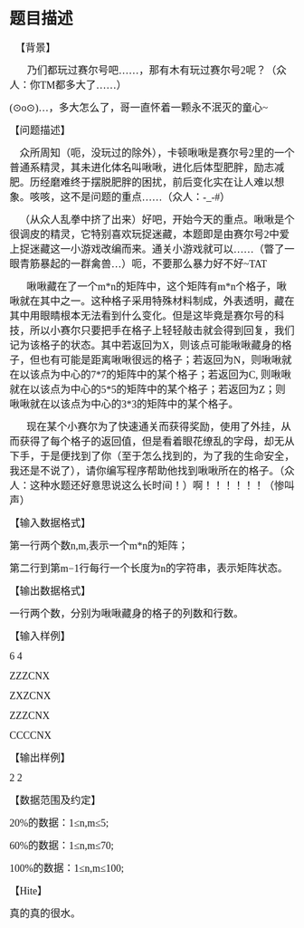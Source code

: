 # 题目描述


<p class="default" style="margin-left:7.5pt;">
<span style="font-size:13.5pt;">【背景】</span><span style="font-family:&#39;Times New Roman&#39;, serif;"></span> 
</p>
<p class="default" style="text-indent:23pt;">
<span style="font-size:13.5pt;">乃们都玩过赛尔号吧</span><span style="font-size:13.5pt;font-family:&#39;Times New Roman&#39;, serif;">……</span><span style="font-size:13.5pt;">，那有木有玩过赛尔号</span><span style="font-size:13.5pt;font-family:&#39;Times New Roman&#39;, serif;">2</span><span style="font-size:13.5pt;">呢？（众人：你</span><span style="font-size:13.5pt;font-family:&#39;Times New Roman&#39;, serif;">TM</span><span style="font-size:13.5pt;">都多大了</span><span style="font-size:13.5pt;font-family:&#39;Times New Roman&#39;, serif;">……</span><span style="font-size:13.5pt;">）</span><span style="font-family:&#39;Times New Roman&#39;, serif;"></span> 
</p>
<p class="default">
<span style="font-size:13.5pt;font-family:&#39;Times New Roman&#39;, serif;">(</span><span style="font-size:13.5pt;">⊙</span><span style="font-size:13.5pt;font-family:&#39;Times New Roman&#39;, serif;">o</span><span style="font-size:13.5pt;">⊙</span><span style="font-size:13.5pt;font-family:&#39;Times New Roman&#39;, serif;">)…</span><span style="font-size:13.5pt;">，多大怎么了，哥一直怀着一颗永不泯灭的童心</span><span style="font-size:13.5pt;font-family:&#39;Times New Roman&#39;, serif;">~</span><span style="font-family:&#39;Times New Roman&#39;, serif;"></span> 
</p>
<p class="default">
<span style="font-size:13.5pt;">【问题描述】</span><span style="font-family:&#39;Times New Roman&#39;, serif;"></span> 
</p>
<p class="default">
<span style="font-size:13.5pt;font-family:&#39;Times New Roman&#39;, serif;">    </span><span style="font-size:13.5pt;">众所周知（呃，没玩过的除外），卡顿啾啾是赛尔号</span><span style="font-size:13.5pt;font-family:&#39;Times New Roman&#39;, serif;">2</span><span style="font-size:13.5pt;">里的一个普通系精灵，其未进化体名叫啾啾，进化后体型肥胖，励志减肥。历经磨难终于摆脱肥胖的困扰，前后变化实在让人难以想象。咳咳，这不是问题的重点</span><span style="font-size:13.5pt;font-family:&#39;Times New Roman&#39;, serif;">……</span><span style="font-size:13.5pt;">（众人：</span><span style="font-size:13.5pt;font-family:&#39;Times New Roman&#39;, serif;">-_-#</span><span style="font-size:13.5pt;">）</span><span style="font-family:&#39;Times New Roman&#39;, serif;"></span> 
</p>
<p class="default">
<span style="font-size:13.5pt;font-family:&#39;Times New Roman&#39;, serif;">   <span class="apple-converted-space"> </span></span><span style="font-size:13.5pt;">（从众人乱拳中挤了出来）好吧，开始今天的重点。啾啾是个很调皮的精灵，它特别喜欢玩捉迷藏，本题即是由赛尔号</span><span style="font-size:13.5pt;font-family:&#39;Times New Roman&#39;, serif;">2</span><span style="font-size:13.5pt;">中爱上捉迷藏这一小游戏改编而来。通关小游戏就可以</span><span style="font-size:13.5pt;font-family:&#39;Times New Roman&#39;, serif;">……</span><span style="font-size:13.5pt;">（瞥了一眼青筋暴起的一群禽兽</span><span style="font-size:13.5pt;font-family:&#39;Times New Roman&#39;, serif;">…</span><span style="font-size:13.5pt;">）呃，不要那么暴力好不好</span><span style="font-size:13.5pt;font-family:&#39;Times New Roman&#39;, serif;">~TAT</span><span style="font-family:&#39;Times New Roman&#39;, serif;"></span> 
</p>
<p class="default" style="text-indent:22.5pt;">
<span style="font-size:13.5pt;">啾啾藏在了一个</span><span style="font-size:13.5pt;font-family:&#39;Times New Roman&#39;, serif;">m*n</span><span style="font-size:13.5pt;">的矩阵中，这个矩阵有</span><span style="font-size:13.5pt;font-family:&#39;Times New Roman&#39;, serif;">m*n</span><span style="font-size:13.5pt;">个格子，啾啾就在其中之一。这种格子采用特殊材料制成，外表透明，藏在其中用眼睛根本无法看到什么变化。但是这毕竟是赛尔号的科技，所以小赛尔只要把手在格子上轻轻敲击就会得到回复，我们记为该格子的状态。其中若返回为</span><span style="font-size:13.5pt;font-family:&#39;Times New Roman&#39;, serif;">X</span><span style="font-size:13.5pt;">，则该点可能啾啾藏身的格子，但也有可能是距离啾啾很远的格子；若返回为</span><span style="font-size:13.5pt;font-family:&#39;Times New Roman&#39;, serif;">N</span><span style="font-size:13.5pt;">，则啾啾就在以该点为中心的</span><span style="font-size:13.5pt;font-family:&#39;Times New Roman&#39;, serif;">7*7</span><span style="font-size:13.5pt;">的矩阵中的某个格子；若返回为</span><span style="font-size:13.5pt;font-family:&#39;Times New Roman&#39;, serif;">C,<span class="apple-converted-space"> </span></span><span style="font-size:13.5pt;">则啾啾就在以该点为中心的</span><span style="font-size:13.5pt;font-family:&#39;Times New Roman&#39;, serif;">5*5</span><span style="font-size:13.5pt;">的矩阵中的某个格子；若返回为</span><span style="font-size:13.5pt;font-family:&#39;Times New Roman&#39;, serif;">Z</span><span style="font-size:13.5pt;">；则啾啾就在以该点为中心的</span><span style="font-size:13.5pt;font-family:&#39;Times New Roman&#39;, serif;">3*3</span><span style="font-size:13.5pt;">的矩阵中的某个格子。</span><span style="font-family:&#39;Times New Roman&#39;, serif;"></span> 
</p>
<p class="default" style="text-indent:22.5pt;">
<span style="font-size:13.5pt;">现在某个小赛尔为了快速通关而获得奖励，使用了外挂，从而获得了每个格子的返回值，但是看着眼花缭乱的字母，却无从下手，于是便找到了你（至于怎么找到的，为了我的生命安全，我还是不说了），请你编写程序帮助他找到啾啾所在的格子。（众人：这种水题还好意思说这么长时间！）啊！！！！！！（惨叫声）</span><span style="font-family:&#39;Times New Roman&#39;, serif;"></span> 
</p>
<p class="default">
<span style="font-size:13.5pt;">【输入数据格式】</span><span style="font-family:&#39;Times New Roman&#39;, serif;"></span> 
</p>
<p class="default">
<span style="font-size:13.5pt;">第一行两个数</span><span style="font-size:13.5pt;font-family:&#39;Times New Roman&#39;, serif;">n,m,</span><span style="font-size:13.5pt;">表示一个</span><span style="font-size:13.5pt;font-family:&#39;Times New Roman&#39;, serif;">m*n</span><span style="font-size:13.5pt;">的矩阵；</span><span style="font-family:&#39;Times New Roman&#39;, serif;"></span> 
</p>
<p class="default">
<span style="font-size:13.5pt;">第二行到第</span><span style="font-size:13.5pt;font-family:&#39;Times New Roman&#39;, serif;">m−1</span><span style="font-size:13.5pt;">行每行一个长度为</span><span style="font-size:13.5pt;font-family:&#39;Times New Roman&#39;, serif;">n</span><span style="font-size:13.5pt;">的字符串，表示矩阵状态。</span><span style="font-family:&#39;Times New Roman&#39;, serif;"></span> 
</p>
<p class="default">
<span style="font-size:13.5pt;">【输出数据格式】</span><span style="font-family:&#39;Times New Roman&#39;, serif;"></span> 
</p>
<p class="default">
<span style="font-size:13.5pt;">一行两个数，分别为啾啾藏身的格子的列数和行数。</span><span style="font-family:&#39;Times New Roman&#39;, serif;"></span> 
</p>
<p class="default">
<span style="font-size:13.5pt;">【输入样例】</span><span style="font-family:&#39;Times New Roman&#39;, serif;"></span> 
</p>
<p class="default">
<span style="font-size:13.5pt;font-family:&#39;Times New Roman&#39;, serif;">6 4</span><span style="font-family:&#39;Times New Roman&#39;, serif;"></span> 
</p>
<p class="default">
<span style="font-size:13.5pt;font-family:&#39;Times New Roman&#39;, serif;">ZZZCNX</span><span style="font-family:&#39;Times New Roman&#39;, serif;"></span> 
</p>
<p class="default">
<span style="font-size:13.5pt;font-family:&#39;Times New Roman&#39;, serif;">ZXZCNX</span><span style="font-family:&#39;Times New Roman&#39;, serif;"></span> 
</p>
<p class="default">
<span style="font-size:13.5pt;font-family:&#39;Times New Roman&#39;, serif;">ZZZCNX</span><span style="font-family:&#39;Times New Roman&#39;, serif;"></span> 
</p>
<p class="default">
<span style="font-size:13.5pt;font-family:&#39;Times New Roman&#39;, serif;">CCCCNX</span><span style="font-family:&#39;Times New Roman&#39;, serif;"></span> 
</p>
<p class="default">
<span style="font-size:13.5pt;">【输出样例】</span><span style="font-family:&#39;Times New Roman&#39;, serif;"></span> 
</p>
<p class="default">
<span style="font-size:13.5pt;font-family:&#39;Times New Roman&#39;, serif;">2 2</span><span style="font-family:&#39;Times New Roman&#39;, serif;"></span> 
</p>
<p class="default">
<span style="font-size:13.5pt;">【数据范围及约定】</span><span class="apple-converted-space"><span style="font-size:13.5pt;font-family:&#39;Times New Roman&#39;, serif;"> </span></span><span style="font-size:13.5pt;font-family:&#39;Times New Roman&#39;, serif;"> </span><span style="font-family:&#39;Times New Roman&#39;, serif;"></span> 
</p>
<p class="default">
<span style="font-size:13.5pt;font-family:&#39;color:windowtext;">20%</span><span style="font-size:13.5pt;">的数据：</span><span style="font-size:13.5pt;font-family:&#39;color:windowtext;">1≤n,m≤5;</span><span style="font-family:&#39;Times New Roman&#39;, serif;"></span> 
</p>
<p class="default">
<span style="font-size:13.5pt;font-family:&#39;color:windowtext;">60%</span><span style="font-size:13.5pt;">的数据：</span><span style="font-size:13.5pt;font-family:&#39;color:windowtext;">1≤n,m≤70;</span><span style="font-family:&#39;Times New Roman&#39;, serif;"></span> 
</p>
<p class="default">
<span style="font-size:13.5pt;font-family:&#39;color:windowtext;">100%</span><span style="font-size:13.5pt;">的数据：</span><span style="font-size:13.5pt;font-family:&#39;color:windowtext;">1≤n,m≤100;<span class="apple-converted-space"> </span></span><span style="font-size:13.5pt;font-family:&#34;"> </span><span style="font-family:&#39;Times New Roman&#39;, serif;"></span> 
</p>
<p class="default">
<span style="font-size:13.5pt;">【</span><span style="font-size:13.5pt;font-family:&#34;">Hite</span><span style="font-size:13.5pt;">】</span><span style="font-family:&#39;Times New Roman&#39;, serif;"></span> 
</p>
<p class="default">
<span style="font-size:13.5pt;">真的真的很水。</span><span style="font-family:&#39;Times New Roman&#39;, serif;"></span> 
</p>
<p class="MsoNormal">
<span> </span> 
</p>

